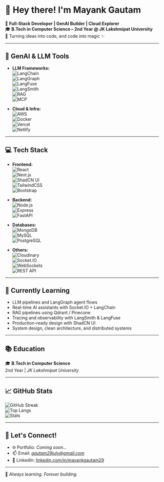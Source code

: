 # 👋 Hey there! I'm Mayank Gautam

🚀 **Full-Stack Developer | GenAI Builder | Cloud Explorer**  
🎓 **B.Tech in Computer Science – 2nd Year @ JK Lakshmipat University**  
📍 Turning ideas into code, and code into magic ✨

---

## 🧠 GenAI & LLM Tools

- **LLM Frameworks:**  
  ![LangChain](https://img.shields.io/badge/-LangChain-000000?style=flat&logo=chainlink&logoColor=white)  
  ![LangGraph](https://img.shields.io/badge/-LangGraph-4B0082?style=flat&logo=graph&logoColor=white)  
  ![LangFuse](https://img.shields.io/badge/-LangFuse-8B008B?style=flat)  
  ![LangSmith](https://img.shields.io/badge/-LangSmith-4A90E2?style=flat)  
  ![RAG](https://img.shields.io/badge/-Retrieval_Augmented_Generation-0066CC?style=flat)  
  ![MCP](https://img.shields.io/badge/-Multi_Component_Pipeline-7B68EE?style=flat)  

- **Cloud & Infra:**  
  ![AWS](https://img.shields.io/badge/-AWS-232F3E?style=flat&logo=amazon-aws&logoColor=white)  
  ![Docker](https://img.shields.io/badge/-Docker-2496ED?style=flat&logo=docker&logoColor=white)  
  ![Vercel](https://img.shields.io/badge/-Vercel-000000?style=flat&logo=vercel)  
  ![Netlify](https://img.shields.io/badge/-Netlify-00C7B7?style=flat&logo=netlify&logoColor=white)  

---

## 💻 Tech Stack

- **Frontend:**  
  ![React](https://img.shields.io/badge/-React-61DAFB?style=flat&logo=react&logoColor=000)  
  ![Next.js](https://img.shields.io/badge/-Next.js-000?style=flat&logo=next.js)  
  ![ShadCN UI](https://img.shields.io/badge/-ShadCN_UI-111827?style=flat&logo=tailwind-css)  
  ![TailwindCSS](https://img.shields.io/badge/-TailwindCSS-38B2AC?style=flat&logo=tailwind-css)  
  ![Bootstrap](https://img.shields.io/badge/-Bootstrap-563D7C?style=flat&logo=bootstrap)  

- **Backend:**  
  ![Node.js](https://img.shields.io/badge/-Node.js-339933?style=flat&logo=node.js&logoColor=white)  
  ![Express](https://img.shields.io/badge/-Express.js-000000?style=flat&logo=express&logoColor=white)  
  ![FastAPI](https://img.shields.io/badge/-FastAPI-009688?style=flat&logo=fastapi)  

- **Databases:**  
  ![MongoDB](https://img.shields.io/badge/-MongoDB-47A248?style=flat&logo=mongodb&logoColor=white)  
  ![MySQL](https://img.shields.io/badge/-MySQL-4479A1?style=flat&logo=mysql&logoColor=white)  
  ![PostgreSQL](https://img.shields.io/badge/-PostgreSQL-336791?style=flat&logo=postgresql&logoColor=white)  

- **Others:**  
  ![Cloudinary](https://img.shields.io/badge/-Cloudinary-3448C5?style=flat&logo=cloudinary&logoColor=white)  
  ![Socket.IO](https://img.shields.io/badge/-Socket.IO-010101?style=flat&logo=socket.io)  
  ![WebSockets](https://img.shields.io/badge/-WebSockets-008080?style=flat)  
  ![REST API](https://img.shields.io/badge/-REST_API-005f73?style=flat)  

---

## 🌱 Currently Learning

- LLM pipelines and LangGraph agent flows  
- Real-time AI assistants with Socket.IO + LangChain  
- RAG pipelines using Qdrant / Pinecone  
- Tracing and observability with LangSmith & LangFuse  
- Production-ready design with ShadCN UI  
- System design, clean architecture, and distributed systems

---

## 📚 Education

🎓 **B.Tech in Computer Science**  
2nd Year | *JK Lakshmipat University*  

---

## 📈 GitHub Stats

![GitHub Streak](https://github-readme-streak-stats.herokuapp.com/?user=mayankgautam29&theme=radical&border_radius=5)  
![Top Langs](https://github-readme-stats.vercel.app/api/top-langs/?username=mayankgautam29&layout=compact&theme=tokyonight)  
![Stats](https://github-readme-stats.vercel.app/api?username=mayankgautam29&show_icons=true&theme=radical)

---

## 🤝 Let's Connect!

- 🌐 Portfolio: *Coming soon...*  
- 📫 Email: *gautam29july@gmail.com*
- 💼 LinkedIn: [linkedin.com/in/mayankgautam29]([https://linkedin.com/in/mayankgautam29](https://www.linkedin.com/in/mayank-gautam29))

---

🧠 *Always learning. Forever building.*
